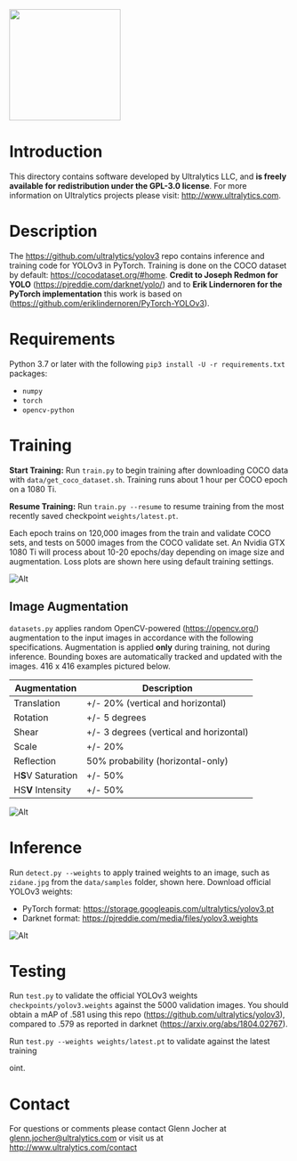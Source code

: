 <img src="https://storage.googleapis.com/ultralytics/UltralyticsLogoName1000×676.png" width="200">  

# Introduction

This directory contains software developed by Ultralytics LLC, and **is freely available for redistribution under the GPL-3.0 license**. For more information on Ultralytics projects please visit:
http://www.ultralytics.com.

# Description

The https://github.com/ultralytics/yolov3 repo contains inference and training code for YOLOv3 in PyTorch. Training is done on the COCO dataset by default: https://cocodataset.org/#home. **Credit to Joseph Redmon for YOLO** (https://pjreddie.com/darknet/yolo/) and to **Erik Lindernoren for the PyTorch implementation** this work is based on (https://github.com/eriklindernoren/PyTorch-YOLOv3).

# Requirements

Python 3.7 or later with the following `pip3 install -U -r requirements.txt` packages:

- `numpy`
- `torch`
- `opencv-python`

# Training

**Start Training:** Run `train.py` to begin training after downloading COCO data with `data/get_coco_dataset.sh`. Training runs about 1 hour per COCO epoch on a 1080 Ti.

**Resume Training:** Run `train.py --resume` to resume training from the most recently saved checkpoint `weights/latest.pt`.

Each epoch trains on 120,000 images from the train and validate COCO sets, and tests on 5000 images from the COCO validate set. An Nvidia GTX 1080 Ti will process about 10-20 epochs/day depending on image size and augmentation. Loss plots are shown here using default training settings.

![Alt](https://user-images.githubusercontent.com/26833433/49822374-3b27bf00-fd7d-11e8-9180-f0ac9fe2fdb4.png "coco training loss")

## Image Augmentation

`datasets.py` applies random OpenCV-powered (https://opencv.org/) augmentation to the input images in accordance with the following specifications. Augmentation is applied **only** during training, not during inference. Bounding boxes are automatically tracked and updated with the images. 416 x 416 examples pictured below.

Augmentation | Description
--- | ---
Translation | +/- 20% (vertical and horizontal)
Rotation | +/- 5 degrees
Shear | +/- 3 degrees (vertical and horizontal)
Scale | +/- 20%
Reflection | 50% probability (horizontal-only)
H**S**V Saturation | +/- 50%
HS**V** Intensity | +/- 50%

![Alt](https://github.com/ultralytics/yolov3/blob/master/data/coco_augmentation_examples.jpg "coco image augmentation")

# Inference

Run `detect.py --weights` to apply trained weights to an image, such as `zidane.jpg` from the `data/samples` folder, shown here. Download official YOLOv3 weights:

- PyTorch format: https://storage.googleapis.com/ultralytics/yolov3.pt
- Darknet format: https://pjreddie.com/media/files/yolov3.weights

![Alt](https://github.com/ultralytics/yolov3/blob/master/data/zidane_result.jpg "inference example")

# Testing

Run `test.py` to validate the official YOLOv3 weights `checkpoints/yolov3.weights` against the 5000 validation images. You should obtain a mAP of .581 using this repo (https://github.com/ultralytics/yolov3), compared to .579 as reported in darknet (https://arxiv.org/abs/1804.02767).

Run `test.py --weights weights/latest.pt` to validate against the latest training 

oint.

# Contact

For questions or comments please contact Glenn Jocher at glenn.jocher@ultralytics.com or visit us at http://www.ultralytics.com/contact

